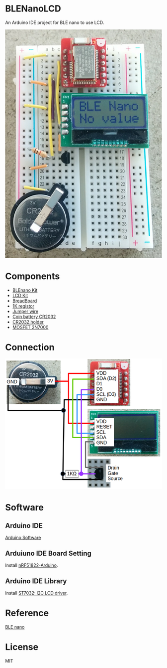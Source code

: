 # BLENanoLCD
An Arduino IDE project for BLE nano to use LCD.

![BLENanoLCD](docs/BLENanoLCD.jpg)

# Components
- [BLEnano Kit](https://www.switch-science.com/catalog/2875/)
- [LCD Kit](http://akizukidenshi.com/catalog/g/gK-06795/)
- [BreadBoard](http://akizukidenshi.com/catalog/g/gP-05294/)
- [1K registor](http://akizukidenshi.com/catalog/g/gR-07820/)
- [Jumper wire](http://akizukidenshi.com/catalog/g/gP-00288/)
- [Coin battery CR2032](http://akizukidenshi.com/catalog/g/gB-05694/)
- [CR2032 holder](http://akizukidenshi.com/catalog/g/gP-00706/)
- [MOSFET 2N7000](http://akizukidenshi.com/catalog/g/gI-09723/)

# Connection
![connection](docs/BLENanoLCD_connection.png)

# Software
## Arduino IDE
[Arduino Software](https://www.arduino.cc/en/Main/Software)

## Arduiuno IDE Board Setting
Install [nRF51822-Arduino](https://github.com/RedBearLab/nRF51822-Arduino).

## Arduino IDE Library
Install [ST7032: I2C LCD driver](https://github.com/tomozh/arduino_ST7032).

# Reference
[BLE nano](http://redbearlab.com/blenano/)

# License
MIT